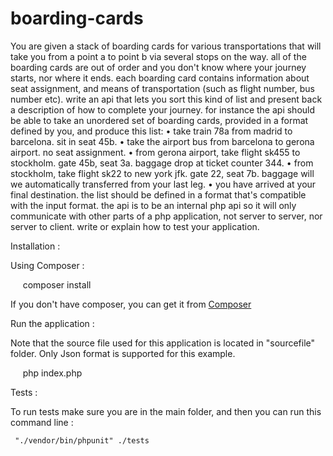 ﻿# boarding-cards
You are given a stack of boarding cards for various transportations that will take you from a point a to point b via several stops on the way. 
all of the boarding cards are out of order and you don't know where your journey starts, nor where it ends. 
each boarding card contains information about seat assignment, and means of transportation (such as flight number, bus number etc). 
write an api that lets you sort this kind of list and present back a description of how to complete your journey. 
for instance the api should be able to take an unordered set of boarding cards, provided in a format defined by you, and produce this list:
 • take train 78a from madrid to barcelona. sit in seat 45b. 
 • take the airport bus from barcelona to gerona airport. no seat assignment. 
 • from gerona airport, take flight sk455 to stockholm. gate 45b, seat 3a. baggage drop at ticket counter 344. 
 • from stockholm, take flight sk22 to new york jfk. gate 22, seat 7b. baggage will we automatically transferred from your last leg. 
 • you have arrived at your final destination.
the list should be defined in a format that's compatible with the input format. 
the api is to be an internal php api so it will only communicate with other parts of a php application, not server to server, nor server to client. 
write or explain how to test your application.

Installation :

Using Composer :



     composer install 



If you don't have composer, you can get it from  [Composer](https://getcomposer.org/)

Run the application :

Note that the source file used for this application is located in "sourcefile" folder. Only Json format is supported for this example.


      php index.php



Tests :

To run tests make sure you are in the main folder, and then you can run this command line :


     "./vendor/bin/phpunit" ./tests


